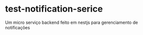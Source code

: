 # test-notification-serice
Um micro serviço backend feito em nestjs para gerenciamento de notificações
